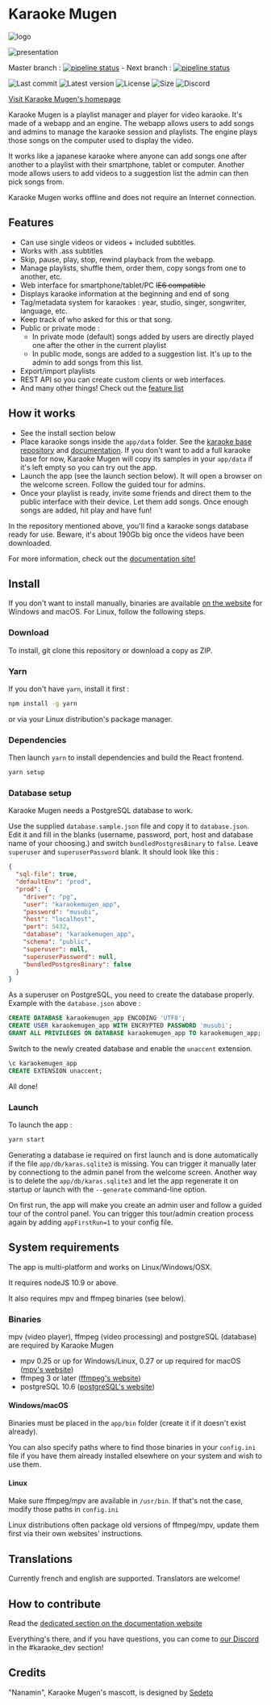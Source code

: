# Karaoke Mugen

![logo](src/_webapp/ressources/img/Logo-final-fond-transparent.png)

![presentation](img/presentation.png)

Master branch : [![pipeline status](https://lab.shelter.moe/karaokemugen/karaokemugen-app/badges/master/pipeline.svg)](https://lab.shelter.moe/karaokemugen/karaokemugen-app/commits/master) -
Next branch : [![pipeline status](https://lab.shelter.moe/karaokemugen/karaokemugen-app/badges/next/pipeline.svg)](https://lab.shelter.moe/karaokemugen/karaokemugen-app/commits/next)

![Last commit](https://img.shields.io/github/last-commit/AxelTerizaki/karaokemugen-app.svg) ![Latest version](https://img.shields.io/github/tag/AxelTerizaki/karaokemugen-app.svg) ![License](https://img.shields.io/github/license/AxelTerizaki/karaokemugen-app.svg) ![Size](https://img.shields.io/github/repo-size/AxelTerizaki/karaokemugen-app.svg) ![Discord](https://img.shields.io/discord/84245347336982528.svg)

[Visit Karaoke Mugen's homepage](http://karaokes.moe)

Karaoke Mugen is a playlist manager and player for video karaoke. It's made of a webapp and an engine. The webapp allows users to add songs and admins to manage the karaoke session and playlists. The engine plays those songs on the computer used to display the video.

It works like a japanese karaoke where anyone can add songs one after another to a playlist with their smartphone, tablet or computer. Another mode allows users to add videos to a suggestion list the admin can then pick songs from.

Karaoke Mugen works offline and does not require an Internet connection.

## Features

* Can use single videos or videos + included subtitles.
* Works with .ass subtitles
* Skip, pause, play, stop, rewind playback from the webapp.
* Manage playlists, shuffle them, order them, copy songs from one to another, etc.
* Web interface for smartphone/tablet/PC ~~IE6 compatible~~
* Displays karaoke information at the beginning and end of song
* Tag/metadata system for karaokes : year, studio, singer, songwriter, language, etc.
* Keep track of who asked for this or that song.
* Public or private mode :
  * In private mode (default) songs added by users are directly played one after the other in the current playlist
  * In public mode, songs are added to a suggestion list. It's up to the admin to add songs from this list.
* Export/import playlists
* REST API so you can create custom clients or web interfaces.
* And many other things! Check out the [feature list](http://mugen.karaokes.moe/en/features.html)

## How it works

* See the install section below
* Place karaoke songs inside the `app/data` folder. See the [karaoke base repository](https://lab.shelter.moe/karaokemugen/karaokebase) and [documentation](http://mugen.karaokes.moe/docs/en/user-guide/manage/). If you don't want to add a full karaoke base for now, Karaoke Mugen will copy its samples in your `app/data` if it's left empty so you can try out the app.
* Launch the app (see the launch section below). It will open a browser on the welcome screen. Follow the guided tour for admins.
* Once your playlist is ready, invite some friends and direct them to the public interface with their device. Let them add songs. Once enough songs are added, hit play and have fun!

In the repository mentioned above, you'll find a karaoke songs database ready for use. Beware, it's about 190Gb big once the videos have been downloaded.

For more information, check out the [documentation site!](http://mugen.karaokes.moe/docs/en/)

## Install

If you don't want to install manually, binaries are available [on the website](http://mugen.karaokes.moe/en/download.html) for Windows and macOS. For Linux, follow the following steps.

### Download

To install, git clone this repository or download a copy as ZIP.

### Yarn

If you don't have `yarn`, install it first :

```sh
npm install -g yarn
```

or via your Linux distribution's package manager.

### Dependencies

Then launch `yarn` to install dependencies and build the React frontend.

```sh
yarn setup
```

### Database setup

Karaoke Mugen needs a PostgreSQL database to work.

Use the supplied `database.sample.json` file and copy it to `database.json`. Edit it and fill in the blanks (username, password, port, host and database name of your choosing.) and switch `bundledPostgresBinary` to `false`. Leave `superuser` and `superuserPassword` blank. It should look like this :

```JSON
{
  "sql-file": true,
  "defaultEnv": "prod",
  "prod": {
    "driver": "pg",
    "user": "karaokemugen_app",
    "password": "musubi",
    "host": "localhost",
    "port": 5432,
    "database": "karaokemugen_app",
    "schema": "public",
    "superuser": null,
    "superuserPassword": null,
    "bundledPostgresBinary": false
  }
}
```

As a superuser on PostgreSQL, you need to create the database properly. Example with the `database.json` above :

```SQL
CREATE DATABASE karaokemugen_app ENCODING 'UTF8';
CREATE USER karaokemugen_app WITH ENCRYPTED PASSWORD 'musubi';
GRANT ALL PRIVILEGES ON DATABASE karaokemugen_app TO karaokemugen_app;
```

Switch to the newly created database and enable the `unaccent` extension.

```SQL
\c karaokemugen_app
CREATE EXTENSION unaccent;
```

All done!

### Launch

To launch the app :

```sh
yarn start
```

Generating a database ie required on first launch and is done automatically if the file `app/db/karas.sqlite3` is missing. You can trigger it manually later by connectiong to the admin panel from the welcome screen. Another way is to delete the `app/db/karas.sqlite3` and let the app regenerate it on startup or launch with the `--generate` command-line option.

On first run, the app will make you create an admin user and follow a guided tour of the control panel. You can trigger this tour/admin creation process again by adding `appFirstRun=1` to your config file.

## System requirements

The app is multi-platform and works on Linux/Windows/OSX.

It requires nodeJS 10.9 or above.

It also requires mpv and ffmpeg binaries (see below).

### Binaries

mpv (video player), ffmpeg (video processing) and postgreSQL (database) are required by Karaoke Mugen

* mpv 0.25 or up for Windows/Linux, 0.27 or up required for macOS ([mpv's website](http://mpv.io))
* ffmpeg 3 or later ([ffmpeg's website](http://www.ffmpeg.org))
* postgreSQL 10.6 ([postgreSQL's website](https://www.postgresql.org/))

#### Windows/macOS

Binaries must be placed in the `app/bin` folder (create it if it doesn't exist already).

You can also specify paths where to find those binaries in your `config.ini` file if you have them already installed elsewhere on your system and wish to use them.

#### Linux

Make sure ffmpeg/mpv are available in `/usr/bin`. If that's not the case, modify those paths in `config.ini`

Linux distributions often package old versions of ffmpeg/mpv, update them first via their own websites' instructions.

## Translations

Currently french and english are supported. Translators are welcome!

## How to contribute

Read the [dedicated section on the documentation website](http://mugen.karaokes.moe/docs/en/dev-guide/code/)

Everything's there, and if you have questions, you can come to [our Discord](https://discord.gg/XFXCqzU) in the #karaoke_dev section!

## Credits

"Nanamin", Karaoke Mugen's mascott, is designed by [Sedeto](http://www.sedeto.fr)